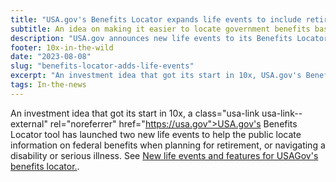 ```yaml
---
title: "USA.gov's Benefits Locator expands life events to include retirement,  serious illnesses, and disabilities"
subtitle: An idea on making it easier to locate government benefits based on life events was an early 10x investment, BEARS.
description: "USA.gov announces new life events to its Benefits Locator tool to support people nearing retirement and those navigating a disability or illness."
footer: 10x-in-the-wild
date: "2023-08-08"
slug: "benefits-locator-adds-life-events"
excerpt: "An investment idea that got its start in 10x, USA.gov's Benefits Locator tool has launched two new life events to help the public locate information on federal benefits when planning for retirement, or navigating a disability or serious illness."
tags: In-the-news
---
```


An investment idea that got its start in 10x, a class="usa-link usa-link--external" rel="noreferrer" href="https://usa.gov">USA.gov's</a> Benefits Locator tool has launched two new life events to help the public locate information on federal benefits when planning for retirement, or navigating a disability or serious illness. See <a class="usa-link usa-link--external" rel="noreferrer" href="https://blog.usa.gov/new-life-events-and-features-for-usagovs-benefits-locator">New life events and features for USAGov's benefits locator.</a>.
